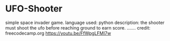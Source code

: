 # UFO-Shooter
simple space invader game.
language used: python
description: the shooter must shoot the ufo before reaching ground to earn score.
.......
credit: freecodecamp.org
https://youtu.be/FfWpgLFMI7w
